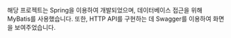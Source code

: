 해당 프로젝트는 Spring을 이용하여 개발되었으며, 데이터베이스 접근을 위해 MyBatis를 사용했습니다. 또한, HTTP API를 구현하는 데 Swagger를 이용하여 화면을 보여주었습니다.
